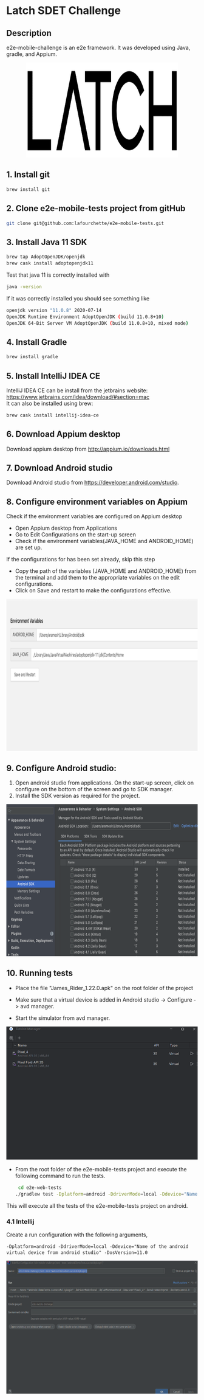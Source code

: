 # Latch SDET Challenge

## Description

e2e-mobile-challenge is an e2e framework. It was developed using Java, gradle, and Appium.

<p align="center">
  <img src="images/latch_logo.PNG" width="400" height="250"/>
</p>

## 1. Install git

```bash
brew install git
```
## 2. Clone e2e-mobile-tests project from gitHub

```bash
git clone git@github.com:lafourchette/e2e-mobile-tests.git
```

## 3. Install Java 11 SDK

```bash
brew tap AdoptOpenJDK/openjdk
brew cask install adoptopenjdk11
```

Test that java 11 is correctly installed with

```bash
java -version
```

If it was correctly installed you should see something like

 ```bash
openjdk version "11.0.8" 2020-07-14
OpenJDK Runtime Environment AdoptOpenJDK (build 11.0.8+10)
OpenJDK 64-Bit Server VM AdoptOpenJDK (build 11.0.8+10, mixed mode)
```

## 4. Install Gradle

```bash
brew install gradle
```

## 5. Install IntelliJ IDEA CE

IntelliJ IDEA CE can be install from the jetbrains website: <https://www.jetbrains.com/idea/download/#section=mac>  
It can also be installed using brew:

```bash
brew cask install intellij-idea-ce
```

## 6. Download Appium desktop

Download appium desktop from http://appium.io/downloads.html

## 7. Download Android studio

Download Android studio from https://developer.android.com/studio.

## 8. Configure environment variables on Appium

Check if the environment variables are configured on Appium desktop
- Open Appium desktop from Applications
- Go to Edit Configurations on the start-up screen
- Check if the environment variables(JAVA_HOME and ANDROID_HOME) are set up.

If the configurations for has been set already, skip this step
* Copy the path of the variables (JAVA_HOME and ANDROID_HOME) from the terminal and add them to the appropriate variables on the edit configurations.
* Click on Save and restart to make the configurations effective.

<p align="center">
<kbd>
  <img src="images/AppiumConfig.PNG" width="750" height="400" />
</kbd>
</p>

## 9. Configure Android studio:

1. Open android studio from applications. On the start-up screen, click on configure on the bottom of the screen and go to SDK manager.
1. Install the SDK version as required for the project.

<p align="center">
<kbd>
  <img src="images/AndroidStudioConfig.PNG" width="750" height="400" />
</kbd>
</p>

##  10. Running tests
* Place the file "James_Rider_1.22.0.apk" on the root folder of the project

* Make sure that a virtual device is added in Android studio -> Configure -> avd manager.

* Start the simulator from avd manager.

<p align="center">
<kbd>
  <img src="images/avd_manager.PNG" width="600" height="350"/>
</kbd>
</p>

* From the root folder of the e2e-mobile-tests project and execute the following command to run the tests.

  ```bash
   cd e2e-web-tests
  ./gradlew test -Dplatform=android -DdriverMode=local -Ddevice="Name of the android virtual device from android studio" -DosVersion=11.0 
  ```

This will execute all the tests of the e2e-mobile-tests project on android.

### 4.1 Intellij

Create a run configuration with the following arguments,

```
-Dplatform=android -DdriverMode=local -Ddevice="Name of the android virtual device from android studio" -DosVersion=11.0 
```

<p align="center">
<kbd>
  <img src="images/local_android.PNG" width="600" height="350"/>
</kbd>
</p>